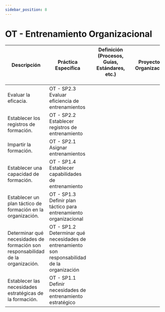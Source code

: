 ```yaml
---
sidebar_position: 8
---
```


# OT - Entrenamiento Organizacional

| Descripción                                                                     | Práctica Específica                                                                           | Definición (Procesos, Guías, Estándares, etc.) 　　　　　　　　 | Proyecto CR Organizacional | Proyecto Zeitgeist | Proyecto Departamental |
| ------------------------------------------------------------------------------- | --------------------------------------------------------------------------------------------- | ---------------------------------------------- | -------------------------- | ------------------ | ---------------------- |
| Evaluar la eficacia.                                                            | OT - SP2.3 Evaluar eficiencia de entrenamientos                                               |                                                |                            |                    |                        |
| Establecer los registros de formación.                                          | OT - SP2.2 Establecer registros de entrenamiento                                              |                                                |                            |                    |                        |
| Impartir la formación.                                                          | OT - SP2.1 Asignar entrenamientos                                                             |                                                |                            |                    |                        |
| Establecer una capacidad de formación.                                          | OT - SP1.4 Establecer capabilidades de entrenamiento                                          |                                                |                            |                    |                        |
| Establecer un plan táctico de formación en la organización.                     | OT - SP1.3 Definir plan táctico para entrenamiento organizacional                             |                                                |                            |                    |                        |
| Determinar qué necesidades de formación son responsabilidad de la organización. | OT - SP1.2 Determinar qué necesidades de entrenamiento son responsabilidad de la organización |                                                |                            |                    |                        |
| Establecer las necesidades estratégicas de la formación.                        | OT - SP1.1 Definir necesidades de entrenamiento estratégico                                   |                                                |                            |                    |                        |
